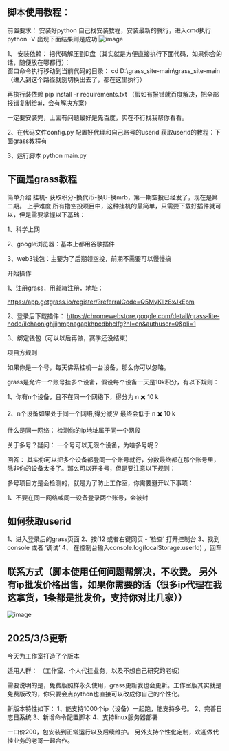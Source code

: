 脚本使用教程：
-----------------------------------------------------------
前置要求： 安装好python
自己找安装教程，安装最新的就行，进入cmd执行 python -V 出现下面结果则是成功
![image](https://github.com/user-attachments/assets/d62a9b0e-6d6f-4a01-8ead-0b3995e65c4c)


1、 安装依赖：
  把代码解压到D盘（其实就是方便直接执行下面代码，如果你会的话，随便放在哪都行）：  
  窗口命令执行移动到当前代码的目录：
  cd D:\grass_site-main\grass_site-main  （进入到这个路径就别切换出去了，都在这里执行）
  
  再执行装依赖
  pip install -r requirements.txt （假如有报错就百度解决，把全部报错复制给ai，会有解决方案）

一定要安装完，上面有问题最好是先百度，实在不行找我帮你看看。

2、在代码文件config.py 配置好代理和自己账号的userid 
  获取userid的教程：下面grass教程有

3、运行脚本
  python main.py


下面是grass教程
-------------------------------------------------------------------------------------------------------------
简单介绍
挂机- 获取积分-换代币-换U-换mrb，第一期空投已经发了，现在是第二期。
上手难度
所有撸空投项目中，这种挂机的最简单，只需要下载好插件就可以，但是需要掌握以下基础：

1、科学上网

2、google浏览器：基本上都用谷歌插件

3、web3钱包：主要为了后期领空投，前期不需要可以慢慢搞

开始操作

1、注册grass，用邮箱注册，地址：

https://app.getgrass.io/register/?referralCode=Q5MyKlIz8xJkEpm

2、登录后下载插件： 
https://chromewebstore.google.com/detail/grass-lite-node/ilehaonighjijnmpnagapkhpcdbhclfg?hl=en&authuser=0&pli=1


3、绑定钱包（可以以后再做，赛季还没结束）

项目方规则

如果你是一个号，每天佛系挂机一台设备，那么你可以忽略。

grass是允许一个账号挂多个设备，假设每个设备一天是10k积分，有以下规则：

1、你有n个设备，且不在同一个网络下，得分为 n ✖️ 10 k

2、n个设备如果处于同一个网络,得分减少 最终会低于 n ✖️ 10 k

什么是同一网络： 检测你的ip地址属于同一个网段

关于多号？疑问： 一个号可以无限个设备，为啥多号呢？ 

回答： 其实你可以把多个设备都登同一个账号就行，分数最终都在那个账号里，除非你的设备太多了。那么可以开多号，但是要注意以下规则：

多号项目方是会检测的，就是为了防止工作室，你需要避开以下事项：

1、不要在同一网络或同一设备登录两个账号，会被封

如何获取userid
-------------------------------------------------------------------
1、进入登录后的grass页面
2、按f12 或者右键网页 - ‘检查’ 打开控制台
3、找到console 或者 ‘调试’
4、 在控制台输入console.log(localStorage.userId) ，回车

联系方式（脚本使用任何问题帮解决，不收费。  另外有ip批发价格出售，如果你需要的话（很多ip代理在我这拿货，1条都是批发价，支持你对比几家））
---------------
![image](https://github.com/user-attachments/assets/54940b97-21fd-43c1-bb02-d46d908dd983)

2025/3/3更新
--------
今天为工作室打造了个版本

适用人群： （工作室、个人代挂业务，以及不想自己研究的老板） 

需要说明的是，免费版照样永久使用，grass更新我也会更新。工作室版其实就是免费版改的，你只要会点python也直接可以改成你自己的个性化。

新版本特性如下：
1、能支持1000个ip（设备）一起跑，能支持多号。
2、完善日志日系统
3、新增命令配置脚本
4、支持linux服务器部署

一口价200，包安装到正常运行以及后续维护。
另外支持个性化定制，欢迎做代挂业务的老哥一起合作。




